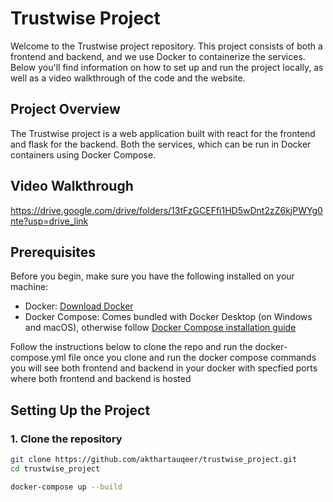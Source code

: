 # Trustwise Project

Welcome to the Trustwise project repository. This project consists of both a frontend and backend, and we use Docker to containerize the services. Below you'll find information on how to set up and run the project locally, as well as a video walkthrough of the code and the website.

## Project Overview

The Trustwise project is a web application built with react for the frontend and flask for the backend.  Both the services, which can be run in Docker containers using Docker Compose.

## Video Walkthrough
https://drive.google.com/drive/folders/13tFzGCEFfi1HD5wDnt2zZ6kjPWYg0nte?usp=drive_link



## Prerequisites

Before you begin, make sure you have the following installed on your machine:

- Docker: [Download Docker](https://www.docker.com/products/docker-desktop)
- Docker Compose: Comes bundled with Docker Desktop (on Windows and macOS), otherwise follow [Docker Compose installation guide](https://docs.docker.com/compose/install/)

  
 Follow the instructions below to clone the repo and run the docker-compose.yml file
once you clone and run the docker compose commands you will see both frontend and backend in your docker with specfied ports where both frontend and backend is hosted
## Setting Up the Project

### 1. Clone the repository

```bash
git clone https://github.com/akthartauqeer/trustwise_project.git
cd trustwise_project

docker-compose up --build

